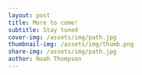 ```yaml
---
layout: post
title: More to come!
subtitle: Stay tuned
cover-img: /assets/img/path.jpg
thumbnail-img: /assets/img/thumb.png
share-img: /assets/img/path.jpg
author: Noah Thompson
---
```

